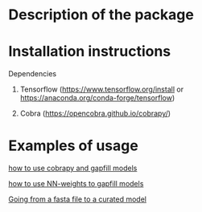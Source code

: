 
# Description of the package

# Installation instructions

Dependencies

1. Tensorflow (https://www.tensorflow.org/install or https://anaconda.org/conda-forge/tensorflow)

2. Cobra (https://opencobra.github.io/cobrapy/)


# Examples of usage 

[how to use cobrapy and gapfill models](https://github.com/danielriosgarza/FastNNGapfiller/blob/main/files/examples/cobrapy.md)

[how to use NN-weights to gapfill models](https://colab.research.google.com/drive/1rNbFEUFEy_LoUhcp0R2aq3wrvqlcQAm4?usp=sharing#scrollTo=b66b7275)

[Going from a fasta file to a curated model](https://colab.research.google.com/drive/1gAnX3eGtyiGjVvt5rLiX7U2wnkM8JOF2#scrollTo=UfdQpuCAD-eR)


